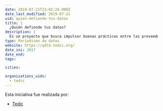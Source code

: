 ```yaml
---
date: 2019-07-21T23:02:24.000Z
date_last_modified: 2019-07-21
uid: quien-defiende-tus-datos
title: |
  ¿Quién defiende tus datos?
description: |
  Es un proyecto que busca impulsar buenas prácticas entre las proveedoras de Internet para que protejan los derechos humanos y ofrezcan información clara sobre el uso de los datos de las personas que contratan sus servicios de Internet.
type: Periodismo de datos
website: https://qdtd.tedic.org/
date_ini: 2017
date_end: 
tags:

cities: 

organizations_uids:
  - tedic
---
```


Esta iniciativa fue realizada por:

- [Tedic](/organizaciones/tedic)
